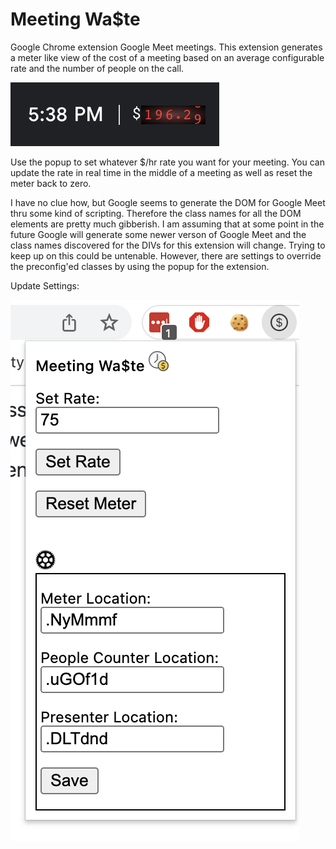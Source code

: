# Meeting Wa$te
Google Chrome extension Google Meet meetings. This extension generates a meter like view of the cost of a meeting based on an average configurable rate and the number of people on the call.

![alt text](https://github.com/manleyn/meeting-waste/blob/main/misc/meterExample.png)

Use the popup to set whatever $/hr rate you want for your meeting. You can update the rate in real time in the middle of a meeting as well as reset the meter back to zero.

I have no clue how, but Google seems to generate the DOM for Google Meet thru some kind of scripting. Therefore the class names for all the DOM elements are pretty much gibberish. I am assuming that at some point in the future Google will generate some newer verson of Google Meet and the class names discovered for the DIVs for this extension will change. Trying to keep up on this could be untenable. However, there are settings to override the preconfig'ed classes by using the popup for the extension.

Update Settings:

![alt text](https://github.com/manleyn/meeting-waste/blob/main/misc/popup-settings.png)
